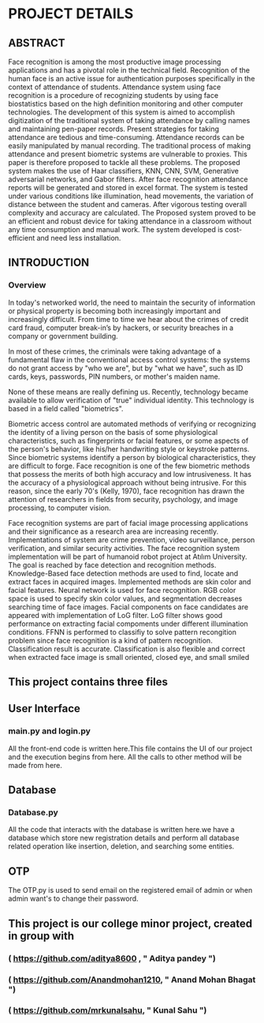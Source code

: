 # PROJECT DETAILS #

## ABSTRACT ##

Face recognition is among the most productive image processing applications and has a pivotal role in the technical field. Recognition of the human face is an active issue for authentication purposes specifically in the context of attendance of students. Attendance system using face recognition is a procedure of recognizing students by using face biostatistics based on the high definition monitoring and other computer technologies. The development of this system is aimed to accomplish digitization of the traditional system of taking attendance by calling names and maintaining pen-paper records. Present strategies for taking attendance are tedious and time-consuming. Attendance records can be easily manipulated by manual recording. The traditional process of making attendance and present biometric systems are vulnerable to proxies. This paper is therefore proposed to tackle all these problems. The proposed system makes the use of Haar classifiers, KNN, CNN, SVM, Generative adversarial networks, and Gabor filters. After face recognition attendance reports will be generated and stored in excel format. The system is tested under various conditions like illumination, head movements, the variation of distance between the student and cameras. After vigorous testing overall complexity and accuracy are calculated. The Proposed system proved to be an efficient and robust device for taking attendance in a classroom without any time consumption and manual work. The system developed is cost-efficient and need less installation.


## INTRODUCTION ##

### Overview ##

In today's networked world, the need to maintain the security of information or physical property is becoming both increasingly important and increasingly difficult. From time to time we hear about the crimes of credit card fraud, computer break-in’s by hackers, or security breaches in a company or government building.

In most of these crimes, the criminals were taking advantage of a fundamental flaw in the conventional access control systems: the systems do not grant access by "who we are", but by "what we have", such as ID cards, keys, passwords, PIN numbers, or mother's maiden name.

None of these means are really defining us. Recently, technology became available to allow verification of "true" individual identity. This technology is based in a field called "biometrics".

Biometric access control are automated methods of verifying or recognizing the identity of a living person on the basis of some physiological characteristics, such as fingerprints or facial features, or some aspects of the person's behavior, like his/her handwriting style or keystroke patterns. Since biometric systems identify a person by biological characteristics, they are difficult to forge. Face recognition is one of the few biometric methods that possess the merits of both high accuracy and low intrusiveness. It has the accuracy of a physiological approach without being intrusive. For this reason, since the early 70's (Kelly, 1970), face recognition has drawn the attention of researchers in fields from security, psychology, and image processing, to computer vision.

Face recognition systems are part of facial image processing applications and their significance as a research area are increasing recently. Implementations of system are crime prevention, video surveillance, person verification, and similar security activities. The face recognition system implementation will be part of humanoid robot project at Atılım University.
The goal is reached by face detection and recognition methods. Knowledge-Based face detection methods are used to find, locate and extract faces in acquired images. Implemented methods are skin color and facial features. Neural network is used for face recognition.
RGB color space is used to specify skin color values, and segmentation decreases searching time of face images. Facial components on face candidates are appeared with implementation of LoG filter. LoG filter shows good performance on extracting facial compoments under different illumination conditions.
FFNN is performed to classifiy to solve pattern recongition problem since face recognition is a kind of pattern recognition. Classification result is accurate. Classification is also flexible and correct when extracted face image is small oriented, closed eye, and small smiled 

## This project contains three files ##

## User Interface ##

### main.py and login.py ###
All the front-end code is written here.This file contains the UI of our project and the execution begins from here. All the calls to other method will be made from here.

## Database ##

### Database.py ###
All the code that interacts with the database is written here.we have a database which store new registration details and perform all database related operation like insertion, deletion, and  searching some entities.

## OTP ##

The OTP.py is used to send email on the registered email of admin or when admin want's to change their password.

## This project is our college minor project, created in group with ##
### ( https://github.com/aditya8600 , " Aditya pandey ")
### ( https://github.com/Anandmohan1210, " Anand Mohan Bhagat ")
### ( https://github.com/mrkunalsahu, " Kunal Sahu ")
